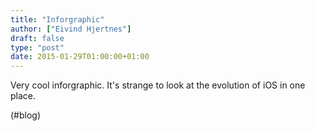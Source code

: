 ```yaml
---
title: "Inforgraphic"
author: ["Eivind Hjertnes"]
draft: false
type: "post"
date: 2015-01-29T01:00:00+01:00
---
```


Very cool inforgraphic. It's strange to look at the evolution of iOS in
one place.

(#blog)
